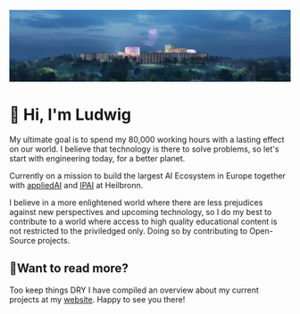 ![KI Park Heilbronn](assets/ipai_vision.jpg)

# 👋 Hi, I'm Ludwig

My ultimate goal is to spend my 80,000 working hours with a lasting effect on our world. I believe that technology is there to solve problems, so let's start with engineering today, for a better planet.

Currently on a mission to build the largest AI Ecosystem in Europe together with [appliedAI](https://www.appliedai.de/) and [IPAI](https://ip.ai/en/) at Heilbronn. 

I believe in a more enlightened world where there are less prejudices against new perspectives and upcoming technology, so I do my best to contribute to a world where access to high quality educational content is not restricted to the priviledged only. Doing so by contributing to Open-Source projects.

## 🤙Want to read more?

Too keep things DRY I have compiled an overview about my current projects at my [website](https://ludwigstumpp.com). Happy to see you there!
